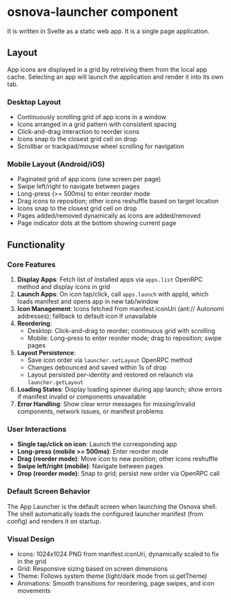 # osnova-launcher component

It is written in Svelte as a static web app.
It is a single page application.

## Layout

App icons are displayed in a grid by retreiving them from the local app cache.
Selecting an app will launch the application and render it into its own tab.

### Desktop Layout
- Continuously scrolling grid of app icons in a window
- Icons arranged in a grid pattern with consistent spacing
- Click-and-drag interaction to reorder icons
- Icons snap to the closest grid cell on drop
- Scrollbar or trackpad/mouse wheel scrolling for navigation

### Mobile Layout (Android/iOS)
- Paginated grid of app icons (one screen per page)
- Swipe left/right to navigate between pages
- Long-press (>= 500ms) to enter reorder mode
- Drag icons to reposition; other icons reshuffle based on target location
- Icons snap to the closest grid cell on drop
- Pages added/removed dynamically as icons are added/removed
- Page indicator dots at the bottom showing current page

## Functionality

### Core Features
1. **Display Apps**: Fetch list of installed apps via `apps.list` OpenRPC method and display icons in grid
2. **Launch Apps**: On icon tap/click, call `apps.launch` with appId, which loads manifest and opens app in new tab/window
3. **Icon Management**: Icons fetched from manifest.iconUri (ant:// Autonomi addresses); fallback to default icon if unavailable
4. **Reordering**: 
   - Desktop: Click-and-drag to reorder; continuous grid with scrolling
   - Mobile: Long-press to enter reorder mode; drag to reposition; swipe pages
5. **Layout Persistence**: 
   - Save icon order via `launcher.setLayout` OpenRPC method
   - Changes debounced and saved within 1s of drop
   - Layout persisted per-identity and restored on relaunch via `launcher.getLayout`
6. **Loading States**: Display loading spinner during app launch; show errors if manifest invalid or components unavailable
7. **Error Handling**: Show clear error messages for missing/invalid components, network issues, or manifest problems

### User Interactions
- **Single tap/click on icon**: Launch the corresponding app
- **Long-press (mobile >= 500ms)**: Enter reorder mode
- **Drag (reorder mode)**: Move icon to new position; other icons reshuffle
- **Swipe left/right (mobile)**: Navigate between pages
- **Drop (reorder mode)**: Snap to grid; persist new order via OpenRPC call

### Default Screen Behavior
The App Launcher is the default screen when launching the Osnova shell. The shell automatically loads the configured launcher manifest (from config) and renders it on startup.

### Visual Design
- Icons: 1024x1024 PNG from manifest.iconUri, dynamically scaled to fix in the grid
- Grid: Responsive sizing based on screen dimensions
- Theme: Follows system theme (light/dark mode from ui.getTheme)
- Animations: Smooth transitions for reordering, page swipes, and icon movements

